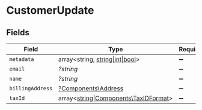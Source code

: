 # CustomerUpdate


## Fields

| Field                                                                                  | Type                                                                                   | Required                                                                               | Description                                                                            |
| -------------------------------------------------------------------------------------- | -------------------------------------------------------------------------------------- | -------------------------------------------------------------------------------------- | -------------------------------------------------------------------------------------- |
| `metadata`                                                                             | array<string, [string\|int\|bool](../../Models/Components/CustomerUpdateMetadata.md)>  | :heavy_minus_sign:                                                                     | N/A                                                                                    |
| `email`                                                                                | *?string*                                                                              | :heavy_minus_sign:                                                                     | N/A                                                                                    |
| `name`                                                                                 | *?string*                                                                              | :heavy_minus_sign:                                                                     | N/A                                                                                    |
| `billingAddress`                                                                       | [?Components\Address](../../Models/Components/Address.md)                              | :heavy_minus_sign:                                                                     | N/A                                                                                    |
| `taxId`                                                                                | array<[string\|Components\TaxIDFormat](../../Models/Components/CustomerUpdateTaxId.md)> | :heavy_minus_sign:                                                                     | N/A                                                                                    |
